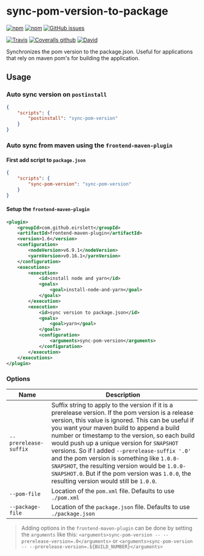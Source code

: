 # sync-pom-version-to-package


[![npm](https://img.shields.io/npm/v/sync-pom-version-to-package.svg?style=for-the-badge)](https://www.npmjs.com/package/sync-pom-version-to-package)
[![npm](https://img.shields.io/npm/dm/sync-pom-version-to-package.svg?style=for-the-badge)](https://npmjs.org/package/sync-pom-version-to-package)
[![GitHub issues](https://img.shields.io/github/issues-raw/MashupMill/sync-pom-version-to-package.svg?style=for-the-badge)](https://github.com/MashupMill/sync-pom-version-to-package/issues)

[![Travis](https://img.shields.io/travis/MashupMill/sync-pom-version-to-package.svg?style=for-the-badge)](https://travis-ci.org/MashupMill/sync-pom-version-to-package)
[![Coveralls github](https://img.shields.io/coveralls/github/MashupMill/sync-pom-version-to-package.svg?style=for-the-badge)](https://coveralls.io/github/MashupMill/sync-pom-version-to-package)
[![David](https://img.shields.io/david/MashupMill/sync-pom-version-to-package.svg?style=for-the-badge)](https://david-dm.org/MashupMill/sync-pom-version-to-package)

Synchronizes the pom version to the package.json. Useful for applications that rely on maven pom's for building the application.

## Usage

### Auto sync version on `postinstall`
```json
{
    "scripts": {
        "postinstall": "sync-pom-version"
    }
}
```


### Auto sync from maven using the `frontend-maven-plugin`

#### First add script to `package.json`

```json
{
    "scripts": {
        "sync-pom-version": "sync-pom-version"
    }
}
```

#### Setup the `frontend-maven-plugin`

```xml
<plugin>
    <groupId>com.github.eirslett</groupId>
    <artifactId>frontend-maven-plugin</artifactId>
    <version>1.6</version>
    <configuration>
        <nodeVersion>v6.9.1</nodeVersion>
        <yarnVersion>v0.16.1</yarnVersion>
    </configuration>
    <executions>
        <execution>
            <id>install node and yarn</id>
            <goals>
                <goal>install-node-and-yarn</goal>
            </goals>
        </execution>
        <execution>
            <id>sync version to package.json</id>
            <goals>
                <goal>yarn</goal>
            </goals>
            <configuration>
                <arguments>sync-pom-version</arguments>
            </configuration>
        </execution>
    </executions>
</plugin>
```

### Options
| Name | Description |
| --- | --- |
| `--prerelease-suffix` | Suffix string to apply to the version if it is a prerelease version. If the pom version is a release version, this value is ignored. This can be useful if you want your maven build to append a build number or timestamp to the version, so each build would push up a unique version for `SNAPSHOT` versions. So if I added `--prerelease-suffix '.0'` and the pom version is something like `1.0.0-SNAPSHOT`, the resulting version would be `1.0.0-SNAPSHOT.0`. But if the pom version was `1.0.0`, the resulting version would still be `1.0.0`.  |
| `--pom-file` | Location of the `pom.xml` file. Defaults to use `./pom.xml` |
| `--package-file` | Location of the `package.json` file. Defaults to use `./package.json` |

> Adding options in the `frontend-maven-plugin` can be done by setting the `arguments` like this: 
> `<arguments>sync-pom-version -- --prerelease-version=.0</arguments>`
> or
> `<arguments>sync-pom-version -- --prerelease-version=.${BUILD_NUMBER}</arguments>`
